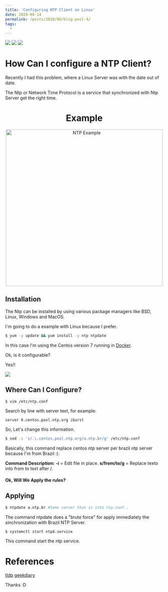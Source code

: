 ```yaml
---
title: 'Configuring NTP Client on Linux'
date: 2020-08-14
permalink: /posts/2020/08/blog-post-4/
tags:
  - 
---
```

![](https://img.shields.io/badge/Supported%20OS-All-Blue) ![](https://img.shields.io/badge/Running%20OS-Linux-orange) ![](https://img.shields.io/badge/Service-NTP-blue)

# How Can I configure a NTP Client?

Recently I had this problem, where a Linux Server was with the date out of date.

The Ntp or Network Time Protocol is a service that synchronized with Ntp Server get the right time.

<h1 align="center">Example</h1>
<p align="center">
  <img width="500" alt="NTP Example" src="https://e-tinet.com/wp-content/uploads/2019/02/ntp-servidor-no-linux.png">
</p>

## Installation ##

The Ntp can be installed by using various package managers like BSD, Linux, Windows and MacOS.

I'm going to do a example with Linux because I prefer.

```bash
$ yum -y update && yum install -y ntp ntpdate
```

In this case I'm using the Centos version 7 running in [Docker](https://www.docker.com/why-docker).

Ok, is it configurable?

Yes!!

![](https://media.giphy.com/media/2n8480RCQ2jBe/source.gif)

## Where Can I Configure?

```bash
$ vim /etc/ntp.conf
```

Search by line with server text, for example:

`server 0.centos.pool.ntp.org iburst`

So, Let's change this information.

```bash
$ sed -i 's/.\.centos.pool.ntp.org/a.ntp.br/g' /etc/ntp.conf
```

Basically, this command replace centos ntp server per brazil ntp server because I\'m from Brazil :).

**Command Description:**
**-i** = Edit file in place.
**s/from/to/g** = Replace texto into from to text after /.

#### Ok, Will We Apply the rules?

## Applying

```bash
$ ntpdate a.ntp.br #Same server that is into ntp.conf..
```

The command ntpdate does a "brute force" for apply immediately the sinchronization with Brazil NTP Server.

```bash
$ systemctl start ntpd.service
```

This command start the ntp service.

# References

[tldp](https://www.tldp.org/LDP/sag/html/basic-ntp-config.html)
[geekdiary](https://www.thegeekdiary.com/centos-rhel-how-to-configure-ntp-server-and-client/)

Thanks :D